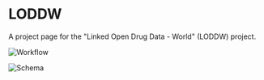 # LODDW
A project page for the "Linked Open Drug Data - World" (LODDW) project.

![Workflow](https://raw.githubusercontent.com/mjovanovik/loddw/master/Figures/loddw-workflow.png "The workflow in the LODDW project.")

![Schema](https://raw.githubusercontent.com/mjovanovik/loddw/master/Figures/loddw-schema.png "The schema skeleton for the LODDW project.")

